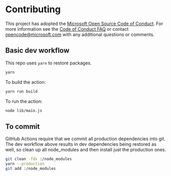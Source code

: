 # Contributing

This project has adopted the [Microsoft Open Source Code of
Conduct](https://opensource.microsoft.com/codeofconduct/).
For more information see the [Code of Conduct
FAQ](https://opensource.microsoft.com/codeofconduct/faq/) or
contact [opencode@microsoft.com](mailto:opencode@microsoft.com)
with any additional questions or comments.

## Basic dev workflow

This repo uses `yarn` to restore packages.

```bash
yarn
```

To build the action:

```bash
yarn run build
```

To run the action:

```bash
node lib/main.js
```

## To commit

GitHub Actions require that we commit all production dependencies into git.
The dev workflow above results in dev dependencies being restored as well,
so clean up all node_modules and then install just the production ones.

```bash
git clean -fdx :/node_modules
yarn --production
git add :/node_modules
```
